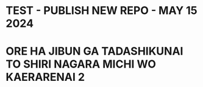 # TEST - PUBLISH NEW REPO - MAY 15 2024

# ORE HA JIBUN GA TADASHIKUNAI TO SHIRI NAGARA MICHI WO KAERARENAI 2
